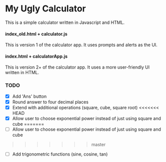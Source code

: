 # My Ugly Calculator
This is a simple calculator written in Javascript and HTML.

#### index_old.html + calculator.js
This is version 1 of the calculator app. It uses prompts and alerts as the UI.

#### index.html + calculatorApp.js
This is version 2+ of the calculator app. It uses a more user-friendly UI written in HTML.

### TODO

- [x]  Add 'Ans' button
- [x] Round answer to four decimal places
- [x] Extend with additional operations (square, cube, square root)
<<<<<<< HEAD
- [x] Allow user to choose exponential power instead of just using square and cube
=======
- [ ] Allow user to choose exponential power instead of just using square and cube
>>>>>>> master
- [ ] Add trigonometric functions (sine, cosine, tan)
